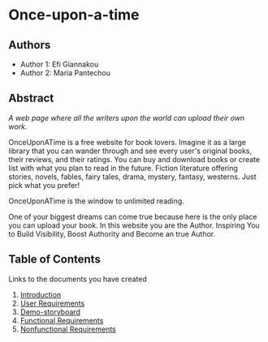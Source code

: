 # Once-upon-a-time

## Authors

- Author 1: Efi Giannakou
- Author 2: Maria Pantechou


## Abstract

*A web page where all the writers upon the world can upload their own work.*

OnceUponATime is a free website for book lovers. Imagine it as a large library that you can wander through and see every user's original books, their reviews, and their ratings. You can buy and download books or create list with what you plan to read in the future. Fiction literature offering stories, novels, fables, fairy tales, drama, mystery, fantasy, westerns. Just pick what you prefer!

OnceUponATime is the window to unlimited reading.

One of your biggest dreams can come true because here is the only place you can upload your book. 
In this website you are the Author.
Inspiring You to Build Visibility, Boost Authority and Become an true Author.

## Table of Contents

Links to the documents you have created

  1. [Introduction](https://github.com/efou/Once-upon-a-time/blob/master/documentation/intro.md)
  2. [User Requirements](https://github.com/efou/Once-upon-a-time/blob/master/documentation/requirements.md)
  3. [Demo-storyboard](https://github.com/efou/Once-upon-a-time/blob/master/documentation/demo-storyboard.md)
  4. [Functional Requirements](https://github.com/efou/Once-upon-a-time/tree/master/requirements/functional)
  5. [Nonfunctional Requirements](https://github.com/efou/Once-upon-a-time/tree/master/requirements/nonfunctional)
  
